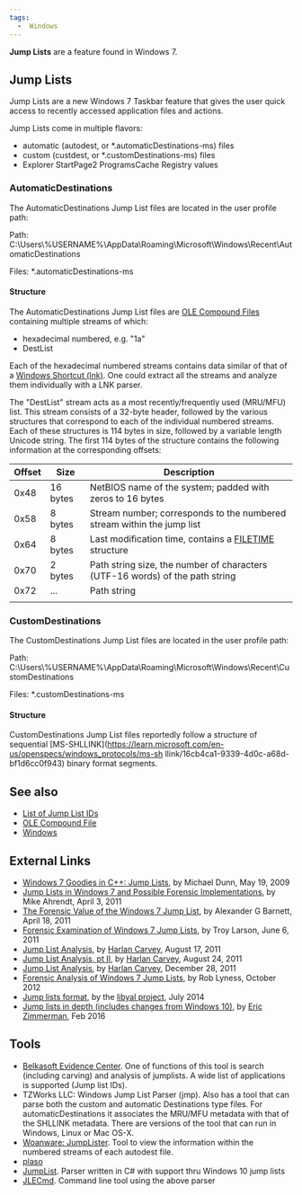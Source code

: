 ```yaml
---
tags:
  -  Windows
---
```

**Jump Lists** are a feature found in Windows 7.

## Jump Lists

Jump Lists are a new Windows 7 Taskbar feature that gives the user quick
access to recently accessed application files and actions.

Jump Lists come in multiple flavors:

* automatic (autodest, or \*.automaticDestinations-ms) files
* custom (custdest, or \*.customDestinations-ms) files
* Explorer StartPage2 ProgramsCache Registry values

### AutomaticDestinations

The AutomaticDestinations Jump List files are located in the user
profile path:

Path:
C:\Users\\%USERNAME%\AppData\Roaming\Microsoft\Windows\Recent\AutomaticDestinations

Files: \*.automaticDestinations-ms

#### Structure

The AutomaticDestinations Jump List files are [OLE Compound
Files](ole_compound_file.md) containing multiple streams of
which:

* hexadecimal numbered, e.g. "1a"
* DestList

Each of the hexadecimal numbered streams contains data similar of that
of a [Windows Shortcut (lnk)](lnk.md). One could extract all the
streams and analyze them individually with a LNK parser.

The "DestList" stream acts as a most recently/frequently used (MRU/MFU)
list. This stream consists of a 32-byte header, followed by the various
structures that correspond to each of the individual numbered streams.
Each of these structures is 114 bytes in size, followed by a variable
length Unicode string. The first 114 bytes of the structure contains the
following information at the corresponding offsets:

| Offset | Size     | Description                                                                                                     |
|--------|----------|-----------------------------------------------------------------------------------------------------------------|
| 0x48   | 16 bytes | NetBIOS name of the system; padded with zeros to 16 bytes                                                       |
| 0x58   | 8 bytes  | Stream number; corresponds to the numbered stream within the jump list                                          |
| 0x64   | 8 bytes  | Last modification time, contains a [FILETIME](http://msdn2.microsoft.com/en-us/library/ms724284.aspx) structure |
| 0x70   | 2 bytes  | Path string size, the number of characters (UTF-16 words) of the path string                                    |
| 0x72   | ...      | Path string                                                                                                     |
|        |          |                                                                                                                 |

### CustomDestinations

The CustomDestinations Jump List files are located in the user profile
path:

Path:
C:\Users\\%USERNAME%\AppData\Roaming\Microsoft\Windows\Recent\CustomDestinations

Files: \*.customDestinations-ms

#### Structure

CustomDestinations Jump List files reportedly follow a structure of sequential
[MS-SHLLINK](https://learn.microsoft.com/en-us/openspecs/windows_protocols/ms-sh llink/16cb4ca1-9339-4d0c-a68d-bf1d6cc0f943)
binary format segments.

## See also

* [List of Jump List IDs](list_of_jump_list_ids.md)
* [OLE Compound File](ole_compound_file.md)
* [Windows](windows.md)

## External Links

* [Windows 7 Goodies in C++: Jump Lists](https://www.codeproject.com/Articles/36561/Windows-7-Goodies-in-C-Jump-Lists),
  by Michael Dunn, May 19, 2009
* [Jump Lists in Windows 7 and Possible Forensic Implementations](http://mikeahrendt.blogspot.ch/2011/04/jump-lists-in-windows-7-and-possible.html),
  by Mike Ahrendt, April 3, 2011
* [The Forensic Value of the Windows 7 Jump List](http://www.alexbarnett.com/jumplistforensics.pdf),
  by Alexander G Barnett, April 18, 2011
* [Forensic Examination of Windows 7 Jump Lists](https://www.slideshare.net/ctin/windows-7-forensics-jump-listsrv3public),
  by Troy Larson, June 6, 2011
* [Jump List Analysis](http://windowsir.blogspot.ch/2011/08/jump-list-analysis.html),
  by [Harlan Carvey](harlan_carvey.md), August 17, 2011
* [Jump List Analysis, pt II](http://windowsir.blogspot.ch/2011/08/jump-list-analysis-pt-ii.html),
  by [Harlan Carvey](harlan_carvey.md), August 24, 2011
* [Jump List Analysis](http://windowsir.blogspot.ch/2011/12/jump-list-analysis.html),
  by [Harlan Carvey](harlan_carvey.md), December 28, 2011
* [Forensic Analysis of Windows 7 Jump Lists](https://forensicfocus.com/articles/forensic-analysis-of-windows-7-jump-lists/),
  by Rob Lyness, October 2012
* [Jump lists format](https://github.com/libyal/dtformats/blob/main/documentation/Jump%20lists%20format.asciidoc),
  by the [libyal project](libyal.md), July 2014
* [Jump lists in depth (includes changes from Windows 10)](https://binaryforay.blogspot.com/2016/02/jump-lists-in-depth-understand-format.html),
  by [Eric Zimmerman](eric_zimmerman.md), Feb 2016

## Tools

* [Belkasoft Evidence Center](belkasoft_evidence_center.md). One
  of functions of this tool is search (including carving) and analysis
  of jumplists. A wide list of applications is supported (Jump list
  IDs).
* TZWorks LLC: Windows Jump List Parser (jmp). Also has a
  tool that can parse both the custom and automatic Destinations type
  files. For automaticDestinations it associates the MRU/MFU metadata
  with that of the SHLLINK metadata. There are versions of the tool that
  can run in Windows, Linux or Mac OS-X.
* [Woanware: JumpLister](https://github.com/woanware). Tool to view
  the information within the numbered streams of each autodest file.
* [plaso](plaso.md)
* [JumpList](https://github.com/EricZimmerman/JumpList). Parser written
  in C# with support thru Windows 10 jump lists
* [JLECmd](https://github.com/EricZimmerman/JLECmd). Command line tool
  using the above parser

